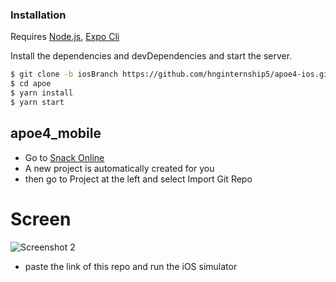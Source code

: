 ### Installation

Requires [Node.js](https://nodejs.org/), [Expo Cli](https://facebook.github.io/react-native/docs/getting-started)

Install the dependencies and devDependencies and start the server.

```sh
$ git clone -b iosBranch https://github.com/hnginternship5/apoe4-ios.git apoe
$ cd apoe
$ yarn install
$ yarn start
```
## apoe4_mobile
 - Go to [Snack Online](http://snack.expo.io) 
 - A new project is automatically created for you
 - then go to Project at the left and select Import Git Repo
 # Screen
 ![](https://i.ibb.co/XLJ8Srh/Snack.png "Screenshot 2")
- paste the link of this repo and run the iOS simulator
